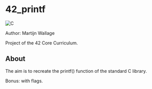 # 42_printf

![C](https://img.shields.io/badge/c-%2300599C.svg?style=for-the-badge&logo=c&logoColor=white)

Author: Martijn Wallage

Project of the 42 Core Curriculum.

## About

The aim is to recreate the printf() function of the standard C library.

Bonus: with flags.
